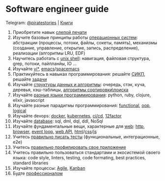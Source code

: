 # Software engineer guide

Telegram: [@piratestories](https://t.me/piratestories) | [Книги](https://github.com/kakoi-to-pirat/web-developer-on-linux/blob/master/books.md)

1. Приобретите навык [слепой печати](https://ru.wikipedia.org/wiki/Слепой_метод_печати)
2. Изучите базовые принципы работы [операционных систем](https://www.ozon.ru/context/detail/id/31649356/): абстракции (процессы, потоки, файлы, сокеты, память), механизмы (создание, управление, открытие, запись, распределение), реализации (алгоритмы LRU, EDF)
3. Научитесь работать с [unix shell](https://ru.hexlet.io/courses/cli-basics): навигация, файловая структура, grep, потоки, пайпланйы, IO ...
4. Изучайте [vi*](https://zenway.ru/uploads/knigi/prosto-o-vim.pdf), [emacs](https://www.gnu.org/software/emacs/)/[spacemacs](https://practicalli.github.io/spacemacs/)
5. Практикуйтесь в навыках программирования: решайте [СИКП](https://mirror.yandex.ru/mirrors/ftp.linux.kiev.ua/docs/developer/general/sicp-ru/sicp-ru-screen.pdf), решайте [задачи](https://www.codewars.com/)
6. Изучайте [структуры данных и алгоритмы](https://stepik.org/course/1547/syllabus): очередь, стэк, куча, деревья, хэш-таблицы, [алгоритмы сортировки\поиска](https://www.ozon.ru/context/detail/id/139296295/)
7. Изучайте [разные языки программирования](https://www.ozon.ru/context/detail/id/26893656/): python, ruby, clojure, elixir, javascript
8. Изучайте разные парадигмы программирования:  [functional](https://github.com/kakoi-to-pirat/web-developer-roadmap/blob/master/functional-programming.md), [oop](https://ru.hexlet.io/courses/js-introduction-to-oop), [logical](https://ru.hexlet.io/courses/logic)
9. Изучайте devops: [docker](https://www.ozon.ru/context/detail/id/139411597/), [kubernetes](https://www.ozon.ru/context/detail/id/148388621/), [ci/cd](https://ru.wikipedia.org/wiki/CI/CD), [12factor](https://12factor.net/ru/)
10. Изучайте [database](https://www.youtube.com/watch?v=SfYaAQ9-RnE&list=PLrCZzMib1e9oOFQbuOgjKYbRUoA8zGKnj&ab_channel=%D0%A2%D0%B5%D1%85%D0%BD%D0%BE%D1%81%D1%82%D1%80%D0%B8%D0%BCMail.RuGroup): sql, dml, dql, ddl, NoSql
11. Изучайте фундаментальные вещи, характерные для [web](https://developer.mozilla.org/ru/): [http](https://developer.mozilla.org/ru/docs/Web/HTTP/Overview), [browser](https://learn.javascript.ru/ui), [event loop](https://youtu.be/8cV4ZvHXQL4), [web API](https://developer.mozilla.org/ru/docs/Learn/JavaScript/Client-side_web_APIs/Introduction), [html](https://www.youtube.com/user/pepelsbey)/[css](https://www.ozon.ru/context/detail/id/137213400/)/[js](https://ru.hexlet.io/professions/frontend)
12. Учитесь [правильно писать тесты](https://www.youtube.com/watch?v=zsz8kdi62mE&ab_channel=%D0%A5%D0%B5%D0%BA%D1%81%D0%BB%D0%B5%D1%82) (функциональные, интеграционные, e2e)
13. Учитесь [правильно профилировать свое приложение](https://www.youtube.com/watch?v=HPFARivHJRY&ab_channel=HolyJS)
14. Учитесь правильно пользоваться стандартами и экосистемой своего языка: code style, linters, testing, code formating, best practices, standard libraries
15. Изучайте процессы: [Agile](https://www.ozon.ru/context/detail/id/140970762/), [Kanban](https://www.ozon.ru/context/detail/id/139969042/)
16. Будте [профессионалом](https://www.ozon.ru/context/detail/id/144954705/)
